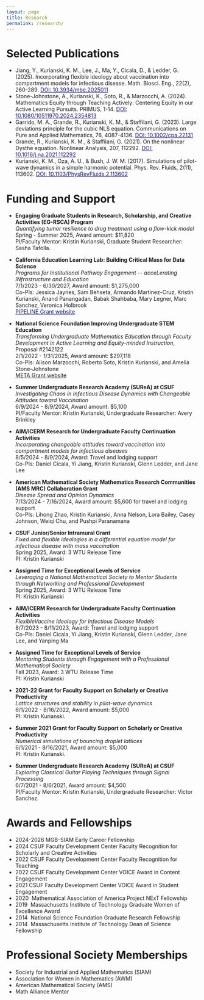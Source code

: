 ```yaml
---
layout: page
title: Research
permalink: /research/
---
```


<h1>Selected Publications</h1>
<ul>
  <li>
    Jiang, Y., Kurianski, K. M., Lee, J., Ma, Y., Cicala, D., & Ledder, G. (2025). Incorporating flexible ideology about vaccination into compartment models for infectious disease. <emph>Math. Biosci. Eng., 22</emph>(2), 260-289. <a href="https://www.aimspress.com/article/doi/10.3934/mbe.2025011" style="color:MidnightBlue">DOI: 10.3934/mbe.2025011</a>
  </li>
  <li>
    Stone-Johnstone, A., Kurianski, K., Soto, R., & Marzocchi, A. (2024). Mathematics Equity through Teaching Actively: Centering Equity in our Active Learning Pursuits. <emph>PRIMUS</emph>, 1-14. <a href="https://www.tandfonline.com/doi/full/10.1080/10511970.2024.2354813" style="color:MidnightBlue">DOI: 10.1080/10511970.2024.2354813</a>
  </li>
  <li>
    Garrido, M. A., Grande, R., Kurianski, K. M., & Staffilani, G. (2023). Large deviations principle for the cubic NLS equation. <emph>Communications on Pure and Applied Mathematics, 76</emph>, 4087-4136. <a href="https://onlinelibrary.wiley.com/doi/abs/10.1002/cpa.22131" style="color:MidnightBlue">DOI: 10.1002/cpa.22131</a>
  </li>
  <li>
    Grande, R., Kurianski, K. M., & Staffilani, G. (2021). On the nonlinear Dysthe equation. <emph>Nonlinear Analysis, 207</emph>, 112292. <a href="https://www.sciencedirect.com/science/article/pii/S0362546X21000341" style="color:MidnightBlue">DOI: 10.1016/j.na.2021.112292</a>
  </li>
  <li>
    Kurianski, K. M., Oza, A. U., & Bush, J. W. M. (2017). Simulations of pilot-wave dynamics in a simple harmonic potential. <emph>Phys. Rev. Fluids, 2</emph>(11), 113602. <a href="https://journals.aps.org/prfluids/abstract/10.1103/PhysRevFluids.2.113602" style="color:MidnightBlue">DOI: 10.1103/PhysRevFluids.2.113602</a>
  </li>
</ul>


# Funding and Support
- **Engaging Graduate Students in Research, Scholarship, and Creative Activities (EG-RSCA) Program**<br />
_Quantifying tumor resilience to drug treatment using a flow-kick model_<br />
Spring - Summer 2025, Award amount: \$11,820<br/>
PI/Faculty Mentor: Kristin Kurianski, Graduate Student Researcher: Sasha Tafolla.

- **California Education Learning Lab: Building Critical Mass for Data Science**<br/>
_Programs for Institutional Pathway Engagement -- acceLerating INfrastructure and Education_<br/>
7/1/2023 - 6/30/2027, Award amount: \$1,275,000<br/>
Co-PIs: Jessica Jaynes, Sam Behseta, Armando Martinez-Cruz, Kristin Kurianski, Anand Panangadan, Babak Shahbaba, Mary Legner, Marc Sanchez, Veronica Holbrook<br/>
<a href="https://pipelinedatascience.org/" style="color:MidnightBlue">PIPELINE Grant website</a>

- **National Science Foundation Improving Undergraduate STEM Education**<br/>
_Transforming Undergraduate Mathematics Education through Faculty Development in Active Learning and Equity-minded Instruction_, Proposal \#2142122<br/>
2/1/2022 - 1/31/2025, Award amount: $297,118<br/>
Co-PIs: Alison Marzocchi, Roberto Soto, Kristin Kurianski, and Amelia Stone-Johnstone<br/>
<a href="https://sites.google.com/fullerton.edu/csufmeta/" style="colorMidnightBlue">META Grant website</a>

- **Summer Undergraduate Research Academy (SUReA) at CSUF**<br/>
_Investigating Chaos in Infectious Disease Dynamics with Changeable Attitudes toward Vaccination_<br/>
6/9/2024 - 8/9/2024, Award amount: \$5,100<br/>
PI/Faculty Mentor: Kristin Kurianski, Undergraduate Researcher: Avery Brinkley

- **AIM/ICERM Research for Undergraduate Faculty Continuation Activities**<br/>
_Incorporating changeable attitudes toward vaccination into compartment models for infectious diseases_<br/>
8/5/2024 - 8/9/2024, Award: Travel and lodging support<br/>
Co-PIs: Daniel Cicala, Yi Jiang, Kristin Kurianski, Glenn Ledder, and Jane Lee

- **American Mathematical Society Mathematics Research Communities (AMS MRC) Collaboration Grant**<br/>
_Disease Spread and Opinion Dynamics_<br/>
7/13/2024 - 7/16/2024, Award amount: \$5,600 for travel and lodging support<br/>
Co-PIs: Lihong Zhao, Kristin Kurianski, Anna Nelson, Lora Bailey, Casey Johnson, Weiqi Chu, and Pushpi Paranamana

- **CSUF Junior/Senior Intramural Grant**<br/>
_Fixed and flexible ideologies in a differential equation model for infectious disease with mass vaccination_<br/>
Spring 2025, Award: 3 WTU Release Time<br/>
PI: Kristin Kurianski

- **Assigned Time for Exceptional Levels of Service**<br/>
_Leveraging a National Mathematical Society to Mentor Students through Networking and Professional Development_<br/>
Spring 2025, Award: 3 WTU Release Time<br/>
PI: Kristin Kurianski

- **AIM/ICERM Research for Undergraduate Faculty Continuation Activities**<br/>
_FlexibleVaccine Ideology for Infectious Disease Models_<br/>
8/7/2023 - 8/11/2023, Award: Travel and lodging support<br/>
Co-PIs: Daniel Cicala, Yi Jiang, Kristin Kurianski, Glenn Ledder, Jane Lee, and Yanping Ma

- **Assigned Time for Exceptional Levels of Service**<br/>
_Mentoring Students through Engagement with a Professional Mathematical Society_<br/>
Fall 2023, Award: 3 WTU Release Time<br/>
PI: Kristin Kurianski

- **2021-22 Grant for Faculty Support on Scholarly or Creative Productivity**<br/>
_Lattice structures and stability in pilot-wave dynamics_<br/>
6/1/2022 - 8/16/2022, Award amount: \$5,000<br/>
PI: Kristin Kurianski.

- **Summer 2021 Grant for Faculty Support on Scholarly or Creative Productivity**<br/>
_Numerical simulations of bouncing droplet lattices_<br/>
6/1/2021 - 8/16/2021, Award amount: \$5,000<br/>
PI: Kristin Kurianski.

- **Summer Undergraduate Research Academy (SUReA) at CSUF**<br/>
_Exploring Classical Guitar Playing Techniques through Signal Processing_<br/>
6/7/2021 - 8/6/2021, Award amount: \$4,500<br/>
PI/Faculty Mentor: Kristin Kurianski, Undergraduate Researcher: Victor Sanchez.


# Awards and Fellowships
- 2024-2026 MGB-SIAM Early Career Fellowship
- 2024 CSUF Faculty Development Center Faculty Recognition for Scholarly and Creative Activities
- 2022 CSUF Faculty Development Center Faculty Recognition for Teaching
- 2022 CSUF Faculty Development Center VOICE Award in Content Engagement
- 2021 CSUF Faculty Development Center VOICE Award in Student Engagement
- 2020  Mathematical Association of America Project NExT Fellowship
- 2019  Massachusetts Institute of Technology Graduate Women of Excellence Award
- 2014  National Science Foundation Graduate Research Fellowship
- 2014  Massachusetts Institute of Technology Dean of Science Fellowship


# Professional Society Memberships
- Society for Industrial and Applied Mathematics (SIAM)
- Association for Women in Mathematics (AWM)
- American Mathematical Society (AMS)
- Math Alliance Mentor

